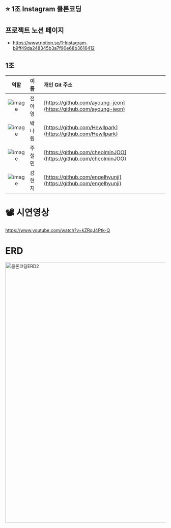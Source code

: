 ## ⭐️ 1조 Instagram 클론코딩

## 프로젝트 노션 페이지
- https://www.notion.so/1-Instagram-b9ff49da248345b3a7f90e68b3616412

## 1조
| 역할 | 이름 | 개인 Git 주소 |
|:---:|:---|:---|
| ![image](https://github.com/engelhyunji/final/assets/147478174/71bf1b7c-e1c0-4208-b6d2-548f0083dd37) | 전아영 | [https://github.com/ayoung-jeon](https://github.com/ayoung-jeon) |
| ![image](https://github.com/engelhyunji/final/assets/147478174/71bf1b7c-e1c0-4208-b6d2-548f0083dd37) | 박나원 | [https://github.com/Hewllpark](https://github.com/Hewllpark) |
| ![image](https://github.com/engelhyunji/final/assets/147478174/0cf31df6-9185-4ec1-bc65-78e2129b29e4) | 주철민 | [https://github.com/cheolminJOO](https://github.com/cheolminJOO) |
| ![image](https://github.com/engelhyunji/final/assets/147478174/0cf31df6-9185-4ec1-bc65-78e2129b29e4) | 강현지 | [https://github.com/engelhyunji](https://github.com/engelhyunji) |


# 📽️ 시연영상
https://www.youtube.com/watch?v=kZRqJ4Ptk-Q

# ERD
<img width="820" alt="클론코딩ERD2" src="https://github.com/team3pet/Back3/assets/147483798/bda9049d-e2f5-4a9a-8cbd-45c0aeb07baf">
